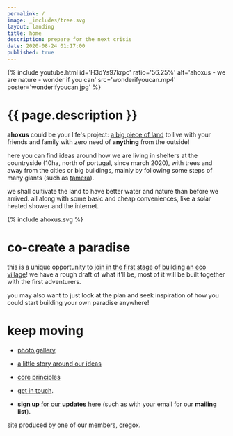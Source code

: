 ```yaml
---
permalink: /
image: _includes/tree.svg
layout: landing
title: home
description: prepare for the next crisis
date: 2020-08-24 01:17:00
published: true
---
```


{% include youtube.html id='H3dYs97krpc' ratio='56.25%' alt='ahoxus - we are nature - wonder if you can' src='wonderifyoucan.mp4' poster='wonderifyoucan.jpg' %}

# {{ page.description }}

**ahoxus** could be your life's project: [a big piece of land](/map) to live with your friends and family with zero need of **anything** from the outside!

here you can find ideas around how we are living in shelters at the countryside (10ha, north of portugal, since march 2020), with trees and away from the cities or big buildings, mainly by following some steps of many giants (such as [tamera](/tamera)).

we shall cultivate the land to have better water and nature than before we arrived. all along with some basic and cheap conveniences, like a solar heated shower and the internet.

{% include ahoxus.svg %}

# co-create a paradise

this is a unique opportunity to [join in the first stage of building an eco village](/paradise)! we have a rough draft of what it'll be, most of it will be built together with the first adventurers.

you may also want to just look at the plan and seek inspiration of how you could start building your own paradise anywhere!

<!--
[![we are nature]({{ page.image }})](/paradise) -->

# keep moving

- [photo gallery](/gallery)

- [a little story around our ideas](/story)

- [core principles](/core)

- [get in touch](/contact).

- [**sign up** for our **updates** here](/updates) (such as with your email for our **mailing list**).

site produced by one of our members, [cregox](https://cregox.net/ahoxus).
